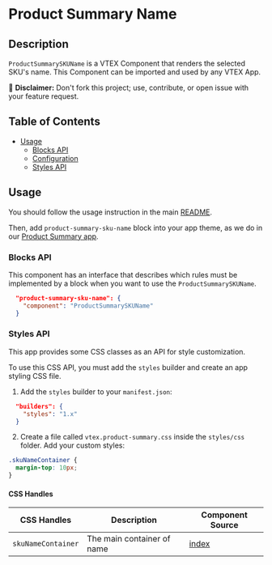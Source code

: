 # Product Summary Name

## Description

`ProductSummarySKUName` is a VTEX Component that renders the selected SKU's name.
This Component can be imported and used by any VTEX App.

:loudspeaker: **Disclaimer:** Don't fork this project; use, contribute, or open issue with your feature request.

## Table of Contents
- [Usage](#usage)
  - [Blocks API](#blocks-api)
  - [Configuration](#configuration)
  - [Styles API](#styles-api)

## Usage

You should follow the usage instruction in the main [README](https://github.com/vtex-apps/product-summary/blob/master/README.md#usage).

Then, add `product-summary-sku-name` block into your app theme, as we do in our [Product Summary app](https://github.com/vtex-apps/product-summary/blob/master/store/blocks.json).

### Blocks API

This component has an interface that describes which rules must be implemented by a block when you want to use the `ProductSummarySKUName`.

```json
  "product-summary-sku-name": {
    "component": "ProductSummarySKUName"
  }
```

### Styles API

This app provides some CSS classes as an API for style customization.

To use this CSS API, you must add the `styles` builder and create an app styling CSS file.

1. Add the `styles` builder to your `manifest.json`:

```json
  "builders": {
    "styles": "1.x"
  }
```

2. Create a file called `vtex.product-summary.css` inside the `styles/css` folder. Add your custom styles:

```css
.skuNameContainer {
  margin-top: 10px;
}
```

#### CSS Handles

| CSS Handles   | Description                                          | Component Source                     |
| ------------ | ---------------------------------------------------- | ------------------------------------ |
| `skuNameContainer` | The main container of name | [index](/react/ProductSummarySKUName.tsx) |
